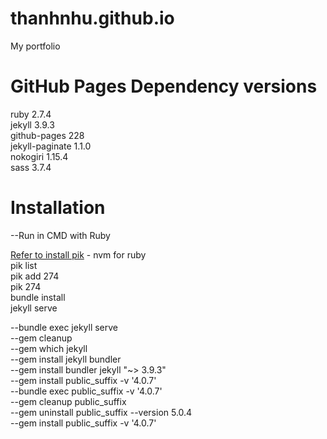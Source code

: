 # thanhnhu.github.io
My portfolio

# GitHub Pages Dependency versions

ruby	2.7.4  
jekyll	3.9.3  
github-pages	228  
jekyll-paginate	1.1.0  
nokogiri	1.15.4  
sass	3.7.4

# Installation
--Run in CMD with Ruby

[Refer to install pik](https://notepad.onghu.com/2021/ruby27-windows-install-hello_world) - nvm for ruby  
pik list  
pik add 274  
pik 274  
bundle install  
jekyll serve

--bundle exec jekyll serve  
--gem cleanup  
--gem which jekyll  
--gem install jekyll bundler  
--gem install bundler jekyll "~> 3.9.3"  
--gem install public_suffix -v '4.0.7'  
--bundle exec public_suffix -v '4.0.7'  
--gem cleanup public_suffix  
--gem uninstall public_suffix --version 5.0.4  
--gem install public_suffix -v '4.0.7'